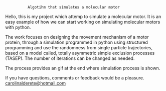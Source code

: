               Algotihm that simulates a molecular motor

Hello, this is my project which attemp to simulate a molecular motor. It is an easy example of how we can start working on simulating molecular motors with python. 

The work focuses on designing the movement mechanism of a motor protein, through 
a simulation programmed in python using structured programming and use the randomness from single particle trajectories, based on a model 
called, totally asymmetric simple exclusion processes (TASEP). The number of iterations can be changed as needed.

The process provides an gif at the end where simulation process is shown.

If you have questions, comments or feedback would be a pleasure. carolinalderete@hotmail.com
